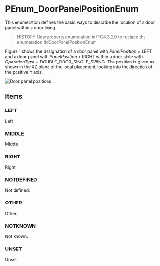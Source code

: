 # PEnum_DoorPanelPositionEnum

This enumeration defines the basic ways to describe the location of a door panel within a door lining.<!-- end of definition -->

> HISTORY New property enumeration in IFC4.3.2.0 to replace the enumeration IfcDoorPanelPositionEnum

Figure 1 shows the designation of a door panel with _PanelPosition_ = LEFT and a door panel with _PanelPosition_ = RIGHT within a door style with _OperationType_ = DOUBLE_DOOR_SINGLE_SWING. The position is given as shown in the XZ plane of the local placement, looking into the direction of the positive Y axis.

![Door panel positions](../../../../figures/ifcdoorpanelpositionenum-fig01.gif "Figure 1 — Door panel positions")

## Items

### LEFT
Left

### MIDDLE
Middle

### RIGHT
Right

### NOTDEFINED
Not defined.

### OTHER

Other.

### NOTKNOWN

Not known.

### UNSET

Unset.
